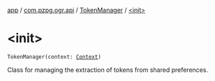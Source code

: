 [app](../../index.md) / [com.pzpg.ogr.api](../index.md) / [TokenManager](index.md) / [&lt;init&gt;](./-init-.md)

# &lt;init&gt;

`TokenManager(context: `[`Context`](https://developer.android.com/reference/android/content/Context.html)`)`

Class for managing the extraction of tokens from shared preferences.

